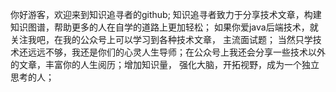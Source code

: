 你好游客，欢迎来到知识追寻者的github; 知识追寻者致力于分享技术文章，构建知识图谱，帮助更多的人在自学的道路上更加轻松； 如果你爱java后端技术，就关注我吧，在我的公众号上可以学习到各种技术文章， 主流面试题； 当然只学技术还远远不够，我还是你们的心灵人生导师；在公众号上我还会分享一些技术以外的文章，丰富你的人生阅历；增加知识量， 强化大脑，开拓视野，成为一个独立思考的人；
